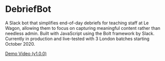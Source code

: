 # DebriefBot
A Slack bot that simplifies end-of-day debriefs for teaching staff at Le Wagon, allowing them to focus on capturing meaningful content rather than needless admin. Built with JavaScript using the Bolt framework by Slack. Currently in production and live-tested with 3 London batches starting October 2020.



[Demo Video (v1.0.0)](https://res.cloudinary.com/rahaluha/video/upload/v1601648452/DebriefBot_v1_vaz3sg.mp4)

